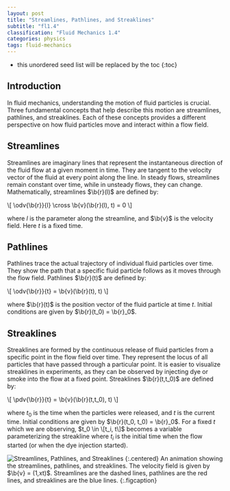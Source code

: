 ```yaml
---
layout: post
title: "Streamlines, Pathlines, and Streaklines"
subtitle: "fl1.4"
classification: "Fluid Mechanics 1.4"
categories: physics
tags: fluid-mechanics
---
```


<!--more-->
* this unordered seed list will be replaced by the toc
{:toc}

## Introduction

In fluid mechanics, understanding the motion of fluid particles is crucial. Three fundamental concepts that help describe this motion are streamlines, pathlines, and streaklines. Each of these concepts provides a different perspective on how fluid particles move and interact within a flow field.

## Streamlines

Streamlines are imaginary lines that represent the instantaneous direction of the fluid flow at a given moment in time. They are tangent to the velocity vector of the fluid at every point along the line. In steady flows, streamlines remain constant over time, while in unsteady flows, they can change.
Mathematically, streamlines $\b{r}(l)$ are defined by:

\\[
\odv{\b{r}}{l} \cross \b{v}(\b{r}(l), t) = 0
\\]

where $l$ is the parameter along the streamline, and $\b{v}$ is the velocity field.
Here $t$ is a fixed time.

## Pathlines

Pathlines trace the actual trajectory of individual fluid particles over time. They show the path that a specific fluid particle follows as it moves through the flow field.
Pathlines $\b{r}(t)$ are defined by:

\\[
\odv{\b{r}}{t} = \b{v}(\b{r}(t), t)
\\]

where $\b{r}(t)$ is the position vector of the fluid particle at time $t$.
Initial conditions are given by $\b{r}(t_0) = \b{r}_0$.

## Streaklines

Streaklines are formed by the continuous release of fluid particles from a specific point in the flow field over time. They represent the locus of all particles that have passed through a particular point.
It is easier to visualize streaklines in experiments, as they can be observed by injecting dye or smoke into the flow at a fixed point.
Streaklines $\b{r}(t,t_0)$ are defined by:

\\[
\pdv{\b{r}}{t} = \b{v}(\b{r}(t,t_0), t)
\\]

where $t_0$ is the time when the particles were released, and $t$ is the current time.
Initial conditions are given by $\b{r}(t_0, t_0) = \b{r}_0$.
For a fixed $t$ which we are observing, $t_0 \in \[t_i, t\]$ becomes a variable parameterizing the streakline where $t_i$ is the initial time when the flow started (or when the dye injection started).

![Streamlines, Pathlines, and Streaklines](https://upload.wikimedia.org/wikipedia/commons/1/13/Streaklines_and_pathlines_animation.gif)
{:.centered}
An animation showing the streamlines, pathlines, and streaklines.
The velocity field is given by $\b{v} = (1,xt)$.
Streamlines are the dashed lines, pathlines are the red lines, and streaklines are the blue lines.
{:.figcaption}